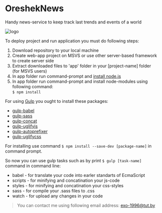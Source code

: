 # OreshekNews
Handy news-service to keep track last trends and events of a world

![logo](http://storage3.static.itmages.ru/i/16/0909/h_1473431086_8270064_28ec693ddb.png "logo")

To deploy project and run application you must do following steps:  
1. Download repository to your local machine  
2. Create web-app project on MSVS or use other server-based framework to create server side  
3. Extract downloaded files to 'app' folder in your [project-name] folder (for MSVS users)  
4. In app folder run command-prompt and [install node.js](https://nodejs.org/en/)  
5. In app folder run command-prompt and install node-modules using following command:  
`$ npm install`  

For using [Gulp](http://gulpjs.com/) you ought to install these packages:  
  * [gulp-babel](https://www.npmjs.com/package/gulp-babel)  
  * [gulp-sass](https://www.npmjs.com/package/gulp-sass)  
  * [gulp-concat](https://www.npmjs.com/package/gulp-concat)  
  * [gulp-uglifyjs](https://www.npmjs.com/package/gulp-uglifyjs)  
  * [gulp-autoprefixer](https://www.npmjs.com/package/gulp-autoprefixer)  
  * [gulp-uglifycss](https://www.npmjs.com/package/gulp-uglifycss)    

For installing use command `$ npm install --save-dev [package-name]` in command prompt.   

So now you can use gulp tasks such as by print `$ gulp [task-name]` command in command line:
  * babel - for translate your code into earler standarts of EcmaScript
  * scripts - for minifying and concatination your js-code
  * styles - for minifying and concatination your css-styles
  * sass - for compile your .sass files to .css
  * watch - for upload any changes in your code



> You can contact me using following email address: 
exo-1996@tut.by
